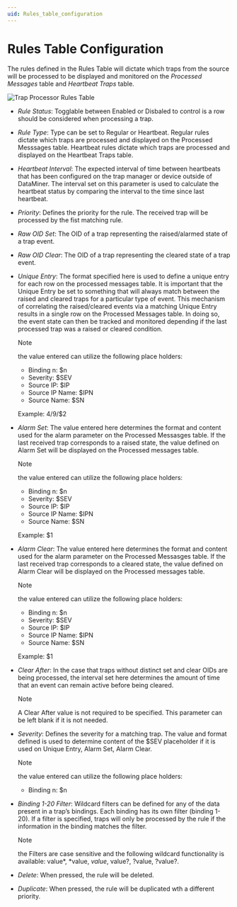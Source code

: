 ```yaml
---
uid: Rules_table_configuration
---
```


# Rules Table Configuration

The rules defined in the Rules Table will dictate which traps from the source will be processed to be displayed and monitored on the *Processed Messages* table and *Heartbeat Traps* table.

![Trap Processor Rules Table](~/user-guide/images/TrapProcessor_RulesTable.png)

- *Rule Status*: Togglable between Enabled or Disbaled to control is a row should be considered when processing a trap.
- *Rule Type*: Type can be set to Regular or Heartbeat. Regular rules dictate which traps are processed and displayed on the Processed Messsages table. Heartbeat rules dictate which traps are processed and displayed on the Heartbeat Traps table. 
- *Heartbeat Interval*: The expected interval of time between heartbeats that has been configured on the trap manager or device outside of DataMiner. The interval set on this parameter is used to calculate the heartbeat status by comparing the interval to the time since last heartbeat.
- *Priority*: Defines the priority for the rule. The received trap will be processed by the fist matching rule.
- *Raw OID Set*: The OID of a trap representing the raised/alarmed state of a trap event.
- *Raw OID Clear*: The OID of a trap representing the cleared state of a trap event.
- *Unique Entry*: The format specified here is used to define a unique entry for each row on the processed messages table. It is important that the Unique Entry be set to something that will always match between the raised and cleared traps for a particular type of event. This mechanism of correlating the raised/cleared events via a matching Unique Entry results in a single row on the Processed Messages table. In doing so, the event state can then be tracked and monitored depending if the last processed trap was a raised or cleared condition. 

    > [!NOTE]
    > the value entered can utilize the following place holders:
    > - Binding n: $n
    > - Severity: $SEV
    > -	Source IP: $IP
    > -	Source IP Name: $IPN
    > -	Source Name: $SN
    >
    > Example: $4/$9/$2

- *Alarm Set*: The value entered here determines the format and content used for the alarm parameter on the Processed Messasges table. If the last received trap corresponds to a raised state, the value defined on Alarm Set will be displayed on the Processed messages table.

    > [!NOTE]
    > the value entered can utilize the following place holders:
    > - Binding n: $n
    > - Severity: $SEV
    > -	Source IP: $IP
    > -	Source IP Name: $IPN
    > -	Source Name: $SN
    >
    > Example: $1

- *Alarm Clear*: The value entered here determines the format and content used for the alarm parameter on the Processed Messasges table. If the last received trap corresponds to a cleared state, the value defined on Alarm Clear will be displayed on the Processed messages table. 

    > [!NOTE]
    > the value entered can utilize the following place holders:
    > - Binding n: $n
    > - Severity: $SEV
    > -	Source IP: $IP
    > -	Source IP Name: $IPN
    > -	Source Name: $SN
    >
    > Example: $1

- *Clear After*: In the case that traps without distinct set and clear OIDs are being processed, the interval set here determines the amount of time that an event can remain active before being cleared.

    > [!NOTE]
    > A Clear After value is not required to be specified. This parameter can be left blank if it is not needed.

- *Severity*: Defines the severity for a matching trap. The value and format defined is used to determine content of the $SEV placeholder if it is used on Unique Entry, Alarm Set, Alarm Clear. 

    > [!NOTE]
    > the value entered can utilize the following place holders:
    > - Binding n: $n

- *Binding 1-20 Filter*: Wildcard filters can be defined for any of the data present in a trap’s bindings. Each binding has its own filter (binding 1-20). If a filter is specified, traps will only be processed by the rule if the information in the binding matches the filter.

    > [!NOTE]
    > the Filters are case sensitive and the following wildcard functionality is available: value*, *value, *value*, value?, ?value, ?value?.

- *Delete*: When pressed, the rule will be deleted.
- *Duplicate*: When pressed, the rule will be duplicated wth a different priority. 
